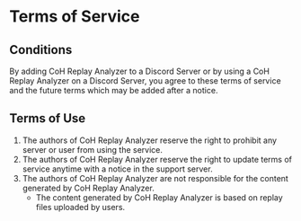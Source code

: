 # Terms of Service

## Conditions
By adding CoH Replay Analyzer to a Discord Server or by using a CoH Replay Analyzer on a Discord Server, you agree to these terms of service and the future terms which may be added after a notice.

## Terms of Use
1. The authors of CoH Replay Analyzer reserve the right to prohibit any server or user from using the service.
2. The authors of CoH Replay Analyzer reserve the right to update terms of service anytime with a notice in the support server.
3. The authors of CoH Replay Analyzer are not responsible for the content generated by CoH Replay Analyzer.    
    - The content generated by CoH Replay Analyzer is based on replay files uploaded by users.
